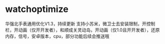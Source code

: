 # watchoptimize
华强北手表通用优化V1.3，持续更新
支持小苏米，微卫士去安装限制，开控制栏，开动画（仅开开发者），和顺成关灵动岛，开动画（仅1.0且开开发者），还原内存，信号，安卓版本，cpu，部分功能后续会推送哦
